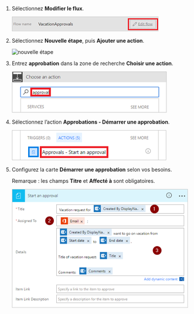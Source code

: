 1. Sélectionnez **Modifier le flux**.
   
    ![modifier le flux](media/modern-approvals/edit-flow.png)
2. Sélectionnez **Nouvelle étape**, puis **Ajouter une action**.
   
    ![nouvelle étape](media/modern-approvals/select-sharepoint-add-action.png)
3. Entrez **approbation** dans la zone de recherche **Choisir une action**.
   
    ![rechercher une approbation](media/modern-approvals/search-approvals.png)
4. Sélectionnez l’action **Approbations - Démarrer une approbation**.
   
    ![sélectionner l’action Approbations](media/modern-approvals/select-approvals.png)
5. Configurez la carte **Démarrer une approbation** selon vos besoins.
   
     Remarque : les champs **Titre** et **Affecté à** sont obligatoires.
   
    ![configurer l’approbation](media/modern-approvals/provide-approval-config-info.png)

